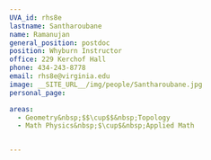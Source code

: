 ```yaml
---
UVA_id: rhs8e
lastname: Santharoubane
name: Ramanujan
general_position: postdoc
position: Whyburn Instructor
office: 229 Kerchof Hall
phone: 434-243-8778
email: rhs8e@virginia.edu
image: __SITE_URL__/img/people/Santharoubane.jpg
personal_page:

areas:
  - Geometry&nbsp;$$\cup$$&nbsp;Topology
  - Math Physics&nbsp;$\cup$&nbsp;Applied Math


---
```

